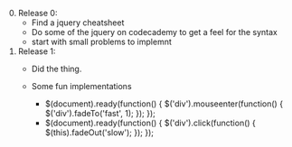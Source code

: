 0. Release 0: 
	* Find a jquery cheatsheet
	* Do some of the jquery on codecademy to get a feel for the syntax
	* start with small problems to implemnt
1. Release 1:
	* Did the thing.
	* Some fun implementations

		* $(document).ready(function() {
  	  	$('div').mouseenter(function() {
    	    $('div').fadeTo('fast', 1);
    		});
			});
		* $(document).ready(function() {
   			$('div').click(function() {
        	$(this).fadeOut('slow');
    		});
			});
